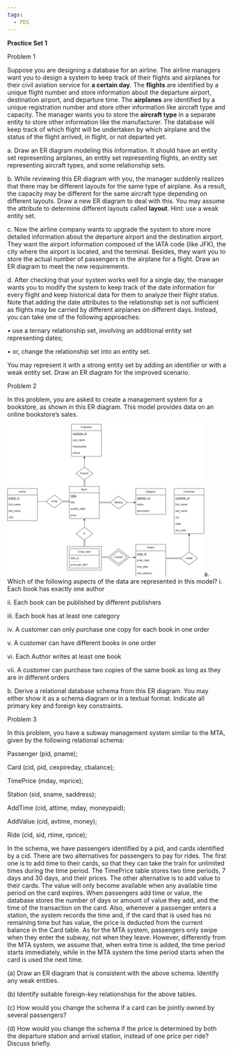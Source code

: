 ```yaml
---
tags:
  - PDS
---
```


**Practice Set 1**

Problem 1

Suppose you are designing a database for an airline. The airline managers want you to design a system to keep track of their flights and airplanes for their civil aviation service for **a certain day**. The **flights** are identified by a unique flight number and store information about the departure airport, destination airport, and departure time. The **airplanes** are identified by a unique registration number and store other information like aircraft type and capacity. The manager wants you to store the **aircraft type** in a separate entity to store other information like the manufacturer. The database will keep track of which flight will be undertaken by which airplane and the status of the flight arrived, in flight, or not departed yet.

a. Draw an ER diagram modeling this information. It should have an entity set representing airplanes, an entity set representing flights, an entity set representing aircraft types, and some relationship sets.

b. While reviewing this ER diagram with you, the manager suddenly realizes that there may be different layouts for the same type of airplane. As a result, the capacity may be different for the same aircraft type depending on different layouts. Draw a new ER diagram to deal with this. You may assume the attribute to determine different layouts called **layout**. Hint: use a weak entity set.

c. Now the airline company wants to upgrade the system to store more detailed information about the departure airport and the destination airport. They want the airport information composed of the IATA code (like JFK), the city where the airport is located, and the terminal. Besides, they want you to store the actual number of passengers in the airplane for a flight. Draw an ER diagram to meet the new requirements.

d. After checking that your system works well for a single day, the manager wants you to modify the system to keep track of the date information for every flight and keep historical data for them to analyze their flight status. Note that adding the date attributes to the relationship set is not sufficient as flights may be carried by different airplanes on different days. Instead, you can take one of the following approaches:

• use a ternary relationship set, involving an additional entity set representing dates;

• or, change the relationship set into an entity set.

  
You may represent it with a strong entity set by adding an identifier or with a weak entity set. Draw an ER diagram for the improved scenario.

Problem 2

In this problem, you are asked to create a management system for a bookstore, as shown in this ER diagram. This model provides data on an online bookstore’s sales.

![](<Classes + Uni/PDS/Practice Sets/Attachments/Attachment.png>)a. Which of the following aspects of the data are represented in this model? i. Each book has exactly one author

ii. Each book can be published by different publishers

iii. Each book has at least one category

iv. A customer can only purchase one copy for each book in one order

v. A customer can have different books in one order

vi. Each Author writes at least one book

vii. A customer can purchase two copies of the same book as long as they are in different orders

b. Derive a relational database schema from this ER diagram. You may either show it as a schema diagram or in a textual format. Indicate all primary key and foreign key constraints.

Problem 3

In this problem, you have a subway management system similar to the MTA, given by the following relational schema:

Passenger (pid, pname);

Card (cid, pid, cexpireday, cbalance);

TimePrice (mday, mprice);

Station (sid, sname, saddress);

AddTime (cid, attime, mday, moneypaid);

AddValue (cid, avtime, money);

Ride (cid, sid, rtime, rprice);

In the schema, we have passengers identified by a pid, and cards identified by a cid. There are two alternatives for passengers to pay for rides. The first one is to add time to their cards, so that they can take the train for unlimited times during the time period. The TimePrice table stores two time periods, 7 days and 30 days, and their prices. The other alternative is to add value to their cards. The value will only become available when any available time period on the card expires. When passengers add time or value, the database stores the number of days or amount of value they add, and the time of the transaction on the card. Also, whenever a passenger enters a station, the system records the time and, if the card that is used has no remaining time but has value, the price is deducted from the current balance in the Card table. As for the MTA system, passengers only swipe when they enter the subway, not when they leave. However, differently from the MTA system, we assume that, when extra time is added, the time period starts immediately, while in the MTA system the time period starts when the card is used the next time.

(a) Draw an ER diagram that is consistent with the above schema. Identify any weak entities.

(b) Identify suitable foreign-key relationships for the above tables.

(c) How would you change the schema if a card can be jointly owned by several passengers?

(d) How would you change the schema if the price is determined by both the departure station and arrival station, instead of one price per ride? Discuss briefly.